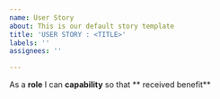 ```yaml
---
name: User Story
about: This is our default story template
title: 'USER STORY : <TITLE>'
labels: ''
assignees: ''

---
```


As a **role** I can **capability** so that ** received benefit**
